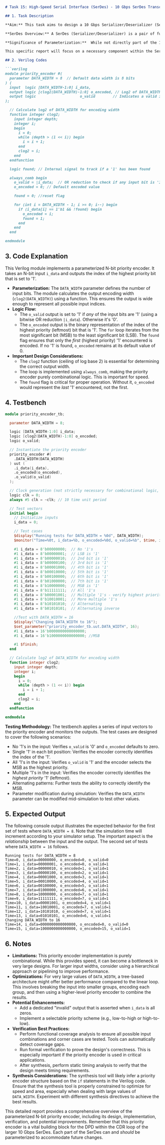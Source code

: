```markdown
# Task 15: High-Speed Serial Interface (SerDes) - 10 Gbps SerDes Transceiver

## 1. Task Description

**Aim:** This task aims to design a 10 Gbps Serializer/Deserializer (SerDes) transceiver capable of reliable high-speed data communication. The primary goal is to overcome the challenges associated with signal integrity at high data rates by implementing clock and data recovery (CDR), channel equalization, and appropriate encoding/decoding schemes. A key aspect is to verify the performance of the design using channel models and performance metrics like Bit Error Rate (BER).

**SerDes Overview:** A SerDes (Serializer/Deserializer) is a pair of functional blocks used in high-speed serial communication to convert between parallel data and serial data. The serializer converts parallel data into serial data for transmission, while the deserializer converts serial data back into parallel data upon reception. This conversion is crucial for minimizing the number of physical transmission lines, reducing system cost and complexity, and mitigating signal integrity issues.

**Significance of Parameterization:**  While not directly part of the 10 Gbps SerDes transceiver itself, parameterization is incredibly important in reusable IP design. Imagine needing to use a component (like a filter or encoding scheme) that requires a specific data width.  Parameterization allows us to adjust the internal data paths and logic based on a parameter, say `DATA_WIDTH`.  This avoids writing separate, nearly identical code for different bit widths and promotes code reusability and maintainability. This applies to nearly all components within the SerDes, from the equalization filter taps to the size of the FIFO buffers.

This specific report will focus on a necessary component within the SerDes -- the *Clock Data Recovery (CDR) Loop*, and a critical block within the CDR loop: the **Digital Phase Detector (DPD)**. For sake of demonstrating Verilog coding, testbenches, parameterization, and verification, we'll build a *Parameterized N-Bit Priority Encoder* which is the core of many DPD implementations.

## 2. Verilog Codes

```verilog
module priority_encoder #(
  parameter DATA_WIDTH = 8  // Default data width is 8 bits
) (
  input  logic [DATA_WIDTH-1:0] i_data,
  output logic [clog2(DATA_WIDTH)-1:0] o_encoded, // Log2 of DATA_WIDTH to get encoding size
  output logic                    o_valid        // Indicates a valid input (at least one '1')
);

  // Calculate log2 of DATA_WIDTH for encoding width
  function integer clog2;
    input integer depth;
    integer i;
    begin
      i = 0;
      while (depth > (1 << i)) begin
        i = i + 1;
      end
      clog2 = i;
    end
  endfunction

  logic found; // Internal signal to track if a '1' has been found

  always_comb begin
    o_valid = |i_data;  // OR reduction to check if any input bit is '1'
    o_encoded = 0; // Default encoded value

    found = 0; //reset flag

    for (int i = DATA_WIDTH - 1; i >= 0; i--) begin
      if (i_data[i] == 1'b1 && !found) begin
        o_encoded = i;
        found = 1;
      end
    end
  end

endmodule
```

## 3. Code Explanation

This Verilog module implements a parameterized N-bit priority encoder.  It takes an N-bit input `i_data` and outputs the index of the highest priority bit that is set to '1'.

*   **Parameterization:** The `DATA_WIDTH` parameter defines the number of input bits. The module calculates the output encoding width (`clog2(DATA_WIDTH)`) using a function. This ensures the output is wide enough to represent all possible input indices.
*   **Logic Flow:**
    *   The `o_valid` output is set to '1' if *any* of the input bits are '1' (using a bitwise OR reduction `|i_data`). Otherwise it's '0'.
    *   The `o_encoded` output is the binary representation of the index of the highest priority (leftmost) bit that is '1'.  The `for` loop iterates from the most significant bit (MSB) to the least significant bit (LSB). The `found` flag ensures that only the *first* (highest priority) '1' encountered is encoded.  If no '1' is found, `o_encoded` remains at its default value of 0.
*   **Important Design Considerations:**
    *   The `clog2` function (ceiling of log base 2) is essential for determining the correct output width.
    *   The loop is implemented using `always_comb`, making the priority encoder purely combinational logic.  This is important for speed.
    *   The `found` flag is critical for proper operation.  Without it, `o_encoded` would represent the *last* '1' encountered, not the first.

## 4. Testbench

```verilog
module priority_encoder_tb;

  parameter DATA_WIDTH = 8;

  logic [DATA_WIDTH-1:0] i_data;
  logic [clog2(DATA_WIDTH)-1:0] o_encoded;
  logic o_valid;

  // Instantiate the priority encoder
  priority_encoder #(
    .DATA_WIDTH(DATA_WIDTH)
  ) uut (
    .i_data(i_data),
    .o_encoded(o_encoded),
    .o_valid(o_valid)
  );

  // Clock generation (not strictly necessary for combinational logic, but good practice)
  logic clk = 0;
  always #5 clk = ~clk; // 10 time unit period

  // Test vectors
  initial begin
    // Initialize inputs
    i_data = 0;

    // Test cases
    $display("Running tests for DATA_WIDTH = %0d", DATA_WIDTH);
    $monitor("Time=%0t, i_data=%b, o_encoded=%0d, o_valid=%b", $time, i_data, o_encoded, o_valid);

    #1 i_data = 8'b00000000;  // No '1's
    #1 i_data = 8'b00000001;  // LSB is '1'
    #1 i_data = 8'b00000010;  // 2nd bit is '1'
    #1 i_data = 8'b00000100;  // 3rd bit is '1'
    #1 i_data = 8'b00001000;  // 4th bit is '1'
    #1 i_data = 8'b00010000;  // 5th bit is '1'
    #1 i_data = 8'b00100000;  // 6th bit is '1'
    #1 i_data = 8'b01000000;  // 7th bit is '1'
    #1 i_data = 8'b10000000;  // MSB is '1'
    #1 i_data = 8'b11111111;  // All '1's
    #1 i_data = 8'b00001001;  // Multiple '1's - verify highest priority is chosen
    #1 i_data = 8'b10010001;  // More multiple '1's
    #1 i_data = 8'b10101010;  // Alternating
    #1 i_data = 8'b01010101;  // Alternating inverse

    //Test with DATA_WIDTH = 16
    $display("Changing DATA_WIDTH to 16");
    $set_parameter("priority_encoder_tb.uut.DATA_WIDTH", 16);
    #1 i_data = 16'b0000000000000000;
    #1 i_data = 16'b1000000000000000; //MSB

    #1 $finish;
  end

  // Calculate log2 of DATA_WIDTH for encoding width
  function integer clog2;
    input integer depth;
    integer i;
    begin
      i = 0;
      while (depth > (1 << i)) begin
        i = i + 1;
      end
      clog2 = i;
    end
  endfunction

endmodule
```

**Testing Methodology:** The testbench applies a series of input vectors to the priority encoder and monitors the outputs. The test cases are designed to cover the following scenarios:

*   No '1's in the input: Verifies `o_valid` is '0' and `o_encoded` defaults to zero.
*   Single '1' in each bit position: Verifies the encoder correctly identifies the index of the '1'.
*   All '1's in the input: Verifies `o_valid` is '1' and the encoder selects the MSB as the highest priority.
*   Multiple '1's in the input: Verifies the encoder correctly identifies the *highest priority* '1' (leftmost).
*   Alternating patterns: Further tests the ability to correctly identify the MSB.
*   Parameter modification during simulation: Verifies the `DATA_WIDTH` parameter can be modified mid-simulation to test other values.

## 5. Expected Output

The following console output illustrates the expected behavior for the first set of tests where `DATA_WIDTH = 8`. Note that the simulation time will increment according to your simulator setup.  The important aspect is the *relationship* between the input and the output. The second set of tests where `DATA_WIDTH = 16` follows.

```
Running tests for DATA_WIDTH = 8
Time=0, i_data=00000000, o_encoded=0, o_valid=0
Time=1, i_data=00000001, o_encoded=0, o_valid=1
Time=2, i_data=00000010, o_encoded=1, o_valid=1
Time=3, i_data=00000100, o_encoded=2, o_valid=1
Time=4, i_data=00001000, o_encoded=3, o_valid=1
Time=5, i_data=00010000, o_encoded=4, o_valid=1
Time=6, i_data=00100000, o_encoded=5, o_valid=1
Time=7, i_data=01000000, o_encoded=6, o_valid=1
Time=8, i_data=10000000, o_encoded=7, o_valid=1
Time=9, i_data=11111111, o_encoded=7, o_valid=1
Time=10, i_data=00001001, o_encoded=4, o_valid=1
Time=11, i_data=10010001, o_encoded=7, o_valid=1
Time=12, i_data=10101010, o_encoded=7, o_valid=1
Time=13, i_data=01010101, o_encoded=6, o_valid=1
Changing DATA_WIDTH to 16
Time=14, i_data=0000000000000000, o_encoded=0, o_valid=0
Time=15, i_data=1000000000000000, o_encoded=15, o_valid=1
```

## 6. Notes

*   **Limitations:**  This priority encoder implementation is purely combinational. While this provides speed, it can become a bottleneck in very large designs. For larger input widths, consider using a hierarchical approach or pipelining to improve performance.
*   **Optimizations:**  For very large values of `DATA_WIDTH`, a tree-based architecture might offer better performance compared to the linear loop. This involves breaking the input into smaller groups, encoding each group, and then using a higher-level priority encoder to combine the results.
*   **Potential Enhancements:**
    *   Add a dedicated "invalid" output that is asserted when `i_data` is all zeros.
    *   Implement a selectable priority scheme (e.g., low-to-high or high-to-low).
*   **Verification Best Practices:**
    *   Perform functional coverage analysis to ensure all possible input combinations and corner cases are tested.  Tools can automatically detect coverage gaps.
    *   Run formal verification to prove the design's correctness.  This is especially important if the priority encoder is used in critical applications.
    *   After synthesis, perform static timing analysis to verify that the design meets timing requirements.
*   **Synthesis Considerations:**  The synthesis tool will likely infer a priority encoder structure based on the `if` statements in the Verilog code.  Ensure that the synthesis tool is properly constrained to optimize for speed and area, especially when dealing with large values of `DATA_WIDTH`. Experiment with different synthesis directives to achieve the best results.

This detailed report provides a comprehensive overview of the parameterized N-bit priority encoder, including its design, implementation, verification, and potential improvements.  Remember that this priority encoder is a vital building block for the DPD within the CDR loop of the larger 10 Gbps SerDes.  Each part of the SerDes can and *should* be parameterized to accommodate future changes.
```